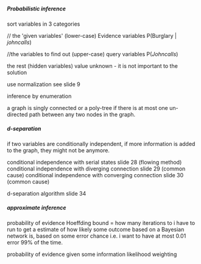 
##### Probabilistic inference
sort variables in 3 categories

// the 'given variables' (lower-case)
Evidence variables
P(Burglary | _johncalls_)

//the variables to find out (upper-case)
query variables
P(_Johncalls_)

the rest (hidden variables)
value unknown - it is not important to the solution

use normalization 
see slide 9 

inference by enumeration 

a graph is singly connected or a poly-tree if there is at most one un-directed path between any two nodes in the graph.



##### d-separation
if two variables are conditionally independent, if more information is added to the graph, they might not be anymore. 

conditional independence with serial states slide 28 (flowing method)
conditional independence with diverging connection slide 29 (common cause)
conditional independence with converging connection slide 30 (common cause)

d-separation algorithm slide 34 

##### approximate inference

probability of evidence
Hoeffding bound = how many iterations to i have to run to get a estimate of how likely some outcome based on a Bayesian network is, based on some error chance i.e. i want to have at most 0.01 error 99% of the time.

probability of evidence given some information
likelihood weighting 




